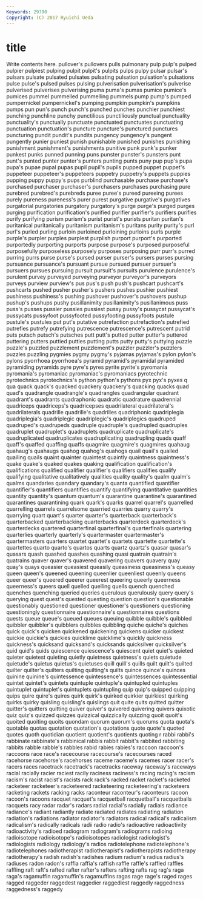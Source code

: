 ```yaml
---
Keywords: 29790 
Copyright: (C) 2017 Ryuichi Ueda
---
```


# title

Write contents here.
pullover's
pullovers pulls pulmonary pulp pulp's pulped pulpier pulpiest pulping pulpit
pulpit's pulpits pulps pulpy pulsar pulsar's pulsars pulsate pulsated pulsates
pulsating pulsation pulsation's pulsations pulse pulse's pulsed pulses pulsing pulverisation
pulverisation's pulverise pulverised pulverises pulverising puma puma's pumas pumice pumice's
pumices pummel pummelled pummelling pummels pump pump's pumped pumpernickel pumpernickel's
pumping pumpkin pumpkin's pumpkins pumps pun pun's punch punch's punched
punches punchier punchiest punching punchline punchy punctilious punctiliously punctual punctuality
punctuality's punctually punctuate punctuated punctuates punctuating punctuation punctuation's puncture puncture's
punctured punctures puncturing pundit pundit's pundits pungency pungency's pungent pungently
punier puniest punish punishable punished punishes punishing punishment punishment's punishments
punitive punk punk's punker punkest punks punned punning puns punster
punster's punsters punt punt's punted punter punter's punters punting punts
puny pup pup's pupa pupa's pupae pupal pupas pupil pupil's
pupils pupped puppet puppet's puppeteer puppeteer's puppeteers puppetry puppetry's puppets
puppies pupping puppy puppy's pups purblind purchasable purchase purchase's purchased
purchaser purchaser's purchasers purchases purchasing pure purebred purebred's purebreds puree
puree's pureed pureeing purees purely pureness pureness's purer purest purgative
purgative's purgatives purgatorial purgatories purgatory purgatory's purge purge's purged purges
purging purification purification's purified purifier purifier's purifiers purifies purify purifying
purism purism's purist purist's purists puritan puritan's puritanical puritanically puritanism
puritanism's puritans purity purity's purl purl's purled purling purloin purloined
purloining purloins purls purple purple's purpler purples purplest purplish purport
purport's purported purportedly purporting purports purpose purpose's purposed purposeful purposefully
purposeless purposely purposes purposing purr purr's purred purring purrs purse
purse's pursed purser purser's pursers purses pursing pursuance pursuance's pursuant
pursue pursued pursuer pursuer's pursuers pursues pursuing pursuit pursuit's pursuits
purulence purulence's purulent purvey purveyed purveying purveyor purveyor's purveyors purveys
purview purview's pus pus's push push's pushcart pushcart's pushcarts pushed
pusher pusher's pushers pushes pushier pushiest pushiness pushiness's pushing pushover
pushover's pushovers pushup pushup's pushups pushy pusillanimity pusillanimity's pusillanimous puss
puss's pusses pussier pussies pussiest pussy pussy's pussycat pussycat's pussycats
pussyfoot pussyfooted pussyfooting pussyfoots pustule pustule's pustules put put's putative
putrefaction putrefaction's putrefied putrefies putrefy putrefying putrescence putrescence's putrescent putrid
puts putsch putsch's putsches putt putt's putted putter putter's puttered
puttering putters puttied putties putting putts putty putty's puttying puzzle
puzzle's puzzled puzzlement puzzlement's puzzler puzzler's puzzlers puzzles puzzling pygmies
pygmy pygmy's pyjamas pyjamas's pylon pylon's pylons pyorrhoea pyorrhoea's pyramid
pyramid's pyramidal pyramided pyramiding pyramids pyre pyre's pyres pyrite pyrite's
pyromania pyromania's pyromaniac pyromaniac's pyromaniacs pyrotechnic pyrotechnics pyrotechnics's python python's
pythons pyx pyx's pyxes q qua quack quack's quacked quackery
quackery's quacking quacks quad quad's quadrangle quadrangle's quadrangles quadrangular quadrant
quadrant's quadrants quadraphonic quadratic quadrature quadrennial quadriceps quadriceps's quadricepses quadrilateral
quadrilateral's quadrilaterals quadrille quadrille's quadrilles quadriphonic quadriplegia quadriplegia's quadriplegic quadriplegic's
quadriplegics quadruped quadruped's quadrupeds quadruple quadruple's quadrupled quadruples quadruplet quadruplet's
quadruplets quadruplicate quadruplicate's quadruplicated quadruplicates quadruplicating quadrupling quads quaff quaff's
quaffed quaffing quaffs quagmire quagmire's quagmires quahaug quahaug's quahaugs quahog
quahog's quahogs quail quail's quailed quailing quails quaint quainter quaintest
quaintly quaintness quaintness's quake quake's quaked quakes quaking qualification qualification's
qualifications qualified qualifier qualifier's qualifiers qualifies qualify qualifying qualitative qualitatively
qualities quality quality's qualm qualm's qualms quandaries quandary quandary's quanta
quantified quantifier quantifier's quantifiers quantifies quantify quantifying quantitative quantities quantity
quantity's quantum quantum's quarantine quarantine's quarantined quarantines quarantining quark quark's
quarks quarrel quarrel's quarrelled quarrelling quarrels quarrelsome quarried quarries quarry
quarry's quarrying quart quart's quarter quarter's quarterback quarterback's quarterbacked quarterbacking
quarterbacks quarterdeck quarterdeck's quarterdecks quartered quarterfinal quarterfinal's quarterfinals quartering quarterlies
quarterly quarterly's quartermaster quartermaster's quartermasters quarters quartet quartet's quartets quartette
quartette's quartettes quarto quarto's quartos quarts quartz quartz's quasar quasar's
quasars quash quashed quashes quashing quasi quatrain quatrain's quatrains quaver
quaver's quavered quavering quavers quavery quay quay's quays queasier queasiest
queasily queasiness queasiness's queasy queen queen's queened queening queenlier queenliest
queenly queens queer queer's queered queerer queerest queering queerly queerness
queerness's queers quell quelled quelling quells quench quenched quenches quenching
queried queries querulous querulously query query's querying quest quest's quested
questing question question's questionable questionably questioned questioner questioner's questioners questioning
questioningly questionnaire questionnaire's questionnaires questions quests queue queue's queued queues
queuing quibble quibble's quibbled quibbler quibbler's quibblers quibbles quibbling quiche
quiche's quiches quick quick's quicken quickened quickening quickens quicker quickest
quickie quickie's quickies quicklime quicklime's quickly quickness quickness's quicksand quicksand's
quicksands quicksilver quicksilver's quid quid's quids quiescence quiescence's quiescent quiet
quiet's quieted quieter quietest quieting quietly quietness quietness's quiets quietude
quietude's quietus quietus's quietuses quill quill's quills quilt quilt's quilted
quilter quilter's quilters quilting quilting's quilts quince quince's quinces quinine
quinine's quintessence quintessence's quintessences quintessential quintet quintet's quintets quintuple quintuple's
quintupled quintuples quintuplet quintuplet's quintuplets quintupling quip quip's quipped quipping
quips quire quire's quires quirk quirk's quirked quirkier quirkiest quirking
quirks quirky quisling quisling's quislings quit quite quits quitted quitter
quitter's quitters quitting quiver quiver's quivered quivering quivers quixotic quiz
quiz's quizzed quizzes quizzical quizzically quizzing quoit quoit's quoited quoiting
quoits quondam quorum quorum's quorums quota quota's quotable quotas quotation
quotation's quotations quote quote's quoted quotes quoth quotidian quotient quotient's
quotients quoting r rabbi rabbi's rabbinate rabbinate's rabbinical rabbis rabbit
rabbit's rabbited rabbiting rabbits rabble rabble's rabbles rabid rabies rabies's
raccoon raccoon's raccoons race race's racecourse racecourse's racecourses raced racehorse
racehorse's racehorses raceme raceme's racemes racer racer's racers races racetrack
racetrack's racetracks raceway raceway's raceways racial racially racier raciest racily
raciness raciness's racing racing's racism racism's racist racist's racists rack
rack's racked racket racket's racketed racketeer racketeer's racketeered racketeering racketeering's
racketeers racketing rackets racking racks raconteur raconteur's raconteurs racoon racoon's
racoons racquet racquet's racquetball racquetball's racquetballs racquets racy radar radar's
radars radial radial's radially radials radiance radiance's radiant radiantly radiate
radiated radiates radiating radiation radiation's radiations radiator radiator's radiators radical
radical's radicalism radicalism's radically radicals radii radio radio's radioactive radioactivity
radioactivity's radioed radiogram radiogram's radiograms radioing radioisotope radioisotope's radioisotopes radiologist
radiologist's radiologists radiology radiology's radios radiotelephone radiotelephone's radiotelephones radiotherapist radiotherapist's
radiotherapists radiotherapy radiotherapy's radish radish's radishes radium radium's radius radius's
radiuses radon radon's raffia raffia's raffish raffle raffle's raffled raffles
raffling raft raft's rafted rafter rafter's rafters rafting rafts rag
rag's raga raga's ragamuffin ragamuffin's ragamuffins ragas rage rage's raged
rages ragged raggeder raggedest raggedier raggediest raggedly raggedness raggedness's raggedy
